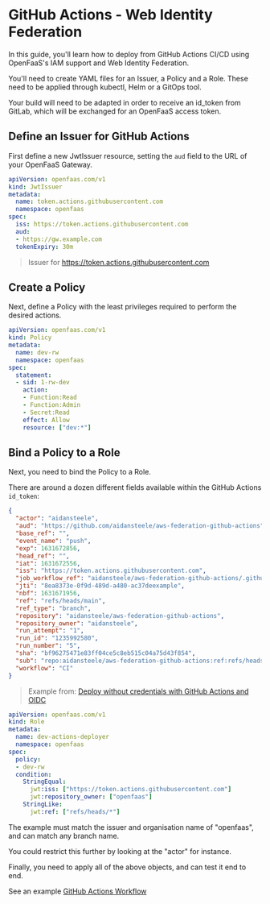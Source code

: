 # GitHub Actions - Web Identity Federation

In this guide, you'll learn how to deploy from GitHub Actions CI/CD using OpenFaaS's IAM support and Web Identity Federation. 

You'll need to create YAML files for an Issuer, a Policy and a Role. These need to be applied through kubectl, Helm or a GitOps tool.

Your build will need to be adapted in order to receive an id_token from GitLab, which will be exchanged for an OpenFaaS access token.

## Define an Issuer for GitHub Actions

First define a new JwtIssuer resource, setting the `aud` field to the URL of your OpenFaaS Gateway.

```yaml
apiVersion: openfaas.com/v1
kind: JwtIssuer
metadata:
  name: token.actions.githubusercontent.com
  namespace: openfaas
spec:
  iss: https://token.actions.githubusercontent.com
  aud:
  - https://gw.example.com
  tokenExpiry: 30m
```

> Issuer for https://token.actions.githubusercontent.com

## Create a Policy

Next, define a Policy with the least privileges required to perform the desired actions.

```yaml
apiVersion: openfaas.com/v1
kind: Policy
metadata:
  name: dev-rw
  namespace: openfaas
spec:
  statement:
  - sid: 1-rw-dev
    action:
    - Function:Read
    - Function:Admin
    - Secret:Read
    effect: Allow
    resource: ["dev:*"]
```

## Bind a Policy to a Role

Next, you need to bind the Policy to a Role.

There are around a dozen different fields available within the GitHub Actions `id_token`:

```json
{
  "actor": "aidansteele",
  "aud": "https://github.com/aidansteele/aws-federation-github-actions",
  "base_ref": "",
  "event_name": "push",
  "exp": 1631672856,
  "head_ref": "",
  "iat": 1631672556,
  "iss": "https://token.actions.githubusercontent.com",
  "job_workflow_ref": "aidansteele/aws-federation-github-actions/.github/workflows/test.yml@refs/heads/main",
  "jti": "8ea8373e-0f9d-489d-a480-ac37deexample",
  "nbf": 1631671956,
  "ref": "refs/heads/main",
  "ref_type": "branch",
  "repository": "aidansteele/aws-federation-github-actions",
  "repository_owner": "aidansteele",
  "run_attempt": "1",
  "run_id": "1235992580",
  "run_number": "5",
  "sha": "bf96275471e83ff04ce5c8eb515c04a75d43f854",
  "sub": "repo:aidansteele/aws-federation-github-actions:ref:refs/heads/main",
  "workflow": "CI"
}
```

> Example from: [Deploy without credentials with GitHub Actions and OIDC](https://blog.alexellis.io/deploy-without-credentials-using-oidc-and-github-actions/)

```yaml
apiVersion: openfaas.com/v1
kind: Role
metadata:
  name: dev-actions-deployer
  namespace: openfaas
spec:
  policy:
  - dev-rw
  condition:
    StringEqual:
      jwt:iss: ["https://token.actions.githubusercontent.com"]
      jwt:repository_owner: ["openfaas"]
    StringLike:
      jwt:ref: ["refs/heads/*"]
```

The example must match the issuer and organisation name of "openfaas", and can match any branch name.

You could restrict this further by looking at the "actor" for instance.

Finally, you need to apply all of the above objects, and can test it end to end.

See an example [GitHub Actions Workflow](https://github.com/alexellis/minty/blob/master/.github/workflows/federate.yml)
